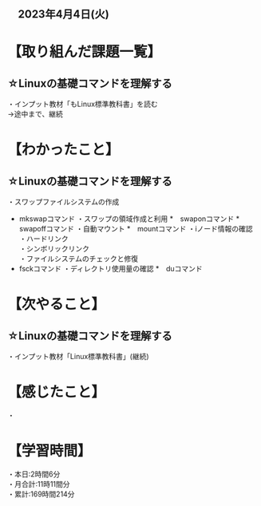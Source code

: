 ## 　2023年4月4日(火)
# 【取り組んだ課題一覧】
## ☆Linuxの基礎コマンドを理解する
・インプット教材「もLinux標準教科書」を読む<br>
→途中まで、継続
# 【わかったこと】
## ☆Linuxの基礎コマンドを理解する
・スワップファイルシステムの作成
* mkswapコマンド
・スワップの領域作成と利用
*　swaponコマンド
*　swapoffコマンド
・自動マウント
*　mountコマンド
・iノード情報の確認<br>
・ハードリンク<br>
・シンボリックリンク<br>
・ファイルシステムのチェックと修復
* fsckコマンド
・ディレクトリ使用量の確認
*　duコマンド
# 【次やること】
## ☆Linuxの基礎コマンドを理解する
・インプット教材「Linux標準教科書」(継続)
# 【感じたこと】
・
# 【学習時間】
・本日:2時間6分<br>
・月合計:11時11間分<br>
・累計:169時間214分
